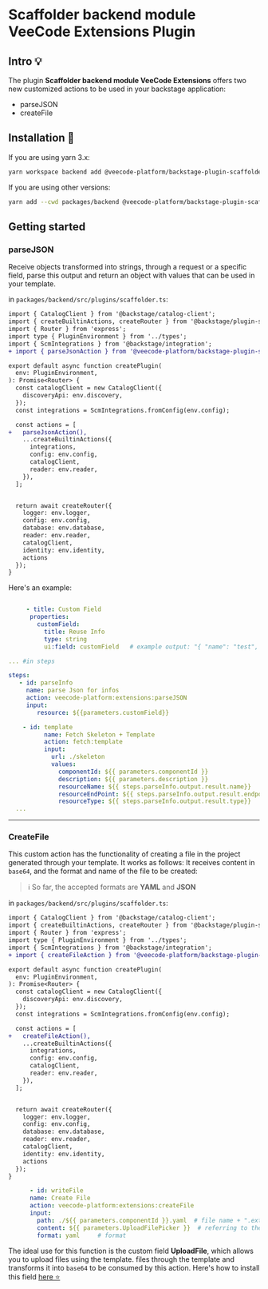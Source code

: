 # Scaffolder backend module VeeCode Extensions Plugin

## Intro 💡

The plugin **Scaffolder backend module VeeCode Extensions** offers two new customized actions to be used in your backstage application:

- parseJSON
- createFile

## Installation 🔧


If you are using yarn 3.x:

```bash
yarn workspace backend add @veecode-platform/backstage-plugin-scaffolder-backend-module-veecode-extensions
```

If you are using other versions:

```bash
yarn add --cwd packages/backend @veecode-platform/backstage-plugin-scaffolder-backend-module-veecode-extensions
```


## Getting started

### parseJSON

Receive objects transformed into strings, through a request or a specific field, parse this output and return an object with values that can be used in your template.

in `packages/backend/src/plugins/scaffolder.ts`:

```diff
import { CatalogClient } from '@backstage/catalog-client';
import { createBuiltinActions, createRouter } from '@backstage/plugin-scaffolder-backend';
import { Router } from 'express';
import type { PluginEnvironment } from '../types';
import { ScmIntegrations } from '@backstage/integration';
+ import { parseJsonAction } from '@veecode-platform/backstage-plugin-scaffolder-backend-module-veecode-extensions';

export default async function createPlugin(
  env: PluginEnvironment,
): Promise<Router> {
  const catalogClient = new CatalogClient({
    discoveryApi: env.discovery,
  });
  const integrations = ScmIntegrations.fromConfig(env.config);

  const actions = [
+   parseJsonAction(),
    ...createBuiltinActions({
      integrations,
      config: env.config,
      catalogClient,
      reader: env.reader,
    }),
  ];


  return await createRouter({
    logger: env.logger,
    config: env.config,
    database: env.database,
    reader: env.reader,
    catalogClient,
    identity: env.identity,
    actions
  });
}
```

Here's an example:

```yaml

     - title: Custom Field
      properties:
        customField:
          title: Reuse Info
          type: string
          ui:field: customField   # example output: "{ "name": "test", "endpoint": "xxxxxxxxx", "type": "yyyyyyy" }"

... #in steps

steps:
   - id: parseInfo
     name: parse Json for infos
     action: veecode-platform:extensions:parseJSON
     input: 
        resource: ${{parameters.customField}}

    - id: template
          name: Fetch Skeleton + Template
          action: fetch:template
          input:
            url: ./skeleton      
            values:
              componentId: ${{ parameters.componentId }}
              description: ${{ parameters.description }}
              resourceName: ${{ steps.parseInfo.output.result.name}}
              resourceEndPoint: ${{ steps.parseInfo.output.result.endpoint}}
              resourceType: ${{ steps.parseInfo.output.result.type}}
  ...
```

---

### CreateFile

This custom action has the functionality of creating a file in the project generated through your template. It works as follows:
It receives content in `base64`, and the format and name of the file to be created:

> ℹ️ So far, the accepted formats are **YAML** and **JSON**

in `packages/backend/src/plugins/scaffolder.ts`:

```diff
import { CatalogClient } from '@backstage/catalog-client';
import { createBuiltinActions, createRouter } from '@backstage/plugin-scaffolder-backend';
import { Router } from 'express';
import type { PluginEnvironment } from '../types';
import { ScmIntegrations } from '@backstage/integration';
+ import { createFileAction } from '@veecode-platform/backstage-plugin-scaffolder-backend-module-veecode-extensions';

export default async function createPlugin(
  env: PluginEnvironment,
): Promise<Router> {
  const catalogClient = new CatalogClient({
    discoveryApi: env.discovery,
  });
  const integrations = ScmIntegrations.fromConfig(env.config);

  const actions = [
+   createFileAction(),
    ...createBuiltinActions({
      integrations,
      config: env.config,
      catalogClient,
      reader: env.reader,
    }),
  ];


  return await createRouter({
    logger: env.logger,
    config: env.config,
    database: env.database,
    reader: env.reader,
    catalogClient,
    identity: env.identity,
    actions
  });
}
```

```yaml
      - id: writeFile
      name: Create File
      action: veecode-platform:extensions:createFile
      input:
        path: ./${{ parameters.componentId }}.yaml  # file name + ".extension"
        content: ${{ parameters.UploadFilePicker }}  # referring to the field that was uploaded or the content you want to convey
        format: yaml     # format
```
The ideal use for this function is the custom field **UploadFile**, which allows you to upload files using the template. files through the template and transforms it into `base64` to be consumed by this action.
Here's how to install this field [here ⭐](https://github.com/veecode-platform/platform-backstage-plugins/tree/master/plugins/veecode-scaffolder-extensions) 



